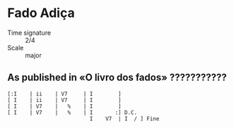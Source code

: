 # Fado Adiça

<dl>
<dt>Time signature</dt><dd>2/4</dd>
<dt>Scale</dt><dd>major</dd>
</dl>

## As published in «O livro dos fados» ???????????

```
[:I    | ii    | V7     | I        ]
[ I    | ii    | V7     | I        ]
[ I    | V7    |   %    | I        ]
[ I    | V7    |   %    | I       :] D.C.
                          I    V7  | I  / ] Fine
```

<!--
vim:syntax=markdown:tabstop=20
-->
